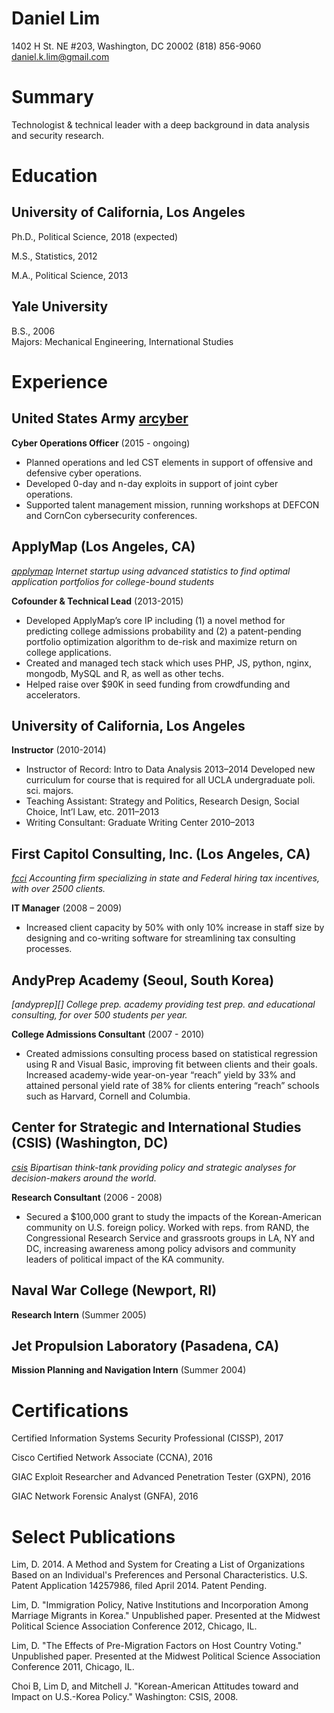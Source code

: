 # Daniel Lim
1402 H St. NE #203, Washington, DC 20002
(818) 856-9060
daniel.k.lim@gmail.com
<!-- http://www.example.com
http://www.linkedin.com/in/yourname
 -->
# Summary

Technologist & technical leader with a deep background in data analysis and security research.

# Education

## University of California, Los Angeles
<!-- **Washington University in St. Louis** -->

Ph.D., Political Science, 2018 (expected)

M.S., Statistics, 2012

M.A., Political Science, 2013

## Yale University

B.S., 2006  
Majors: Mechanical Engineering, International Studies

# Experience

## United States Army [arcyber][]
**Cyber Operations Officer** (2015 - ongoing)

<!-- Summary of your role -->

- Planned operations and led CST elements in support of offensive and defensive cyber operations.
- Developed 0-day and n-day exploits in support of joint cyber operations.
- Supported talent management mission, running workshops at DEFCON and CornCon cybersecurity conferences.

## ApplyMap (Los Angeles, CA)
*[applymap][] Internet startup using advanced statistics to find optimal application portfolios for college-bound students*

**Cofounder & Technical Lead** (2013-2015)

- Developed ApplyMap’s core IP including (1) a novel method for predicting college admissions probability and (2) a patent-pending portfolio optimization algorithm to de-risk and maximize return on college applications.
- Created and managed tech stack which uses PHP, JS, python, nginx, mongodb, MySQL and R, as well as other techs.
- Helped raise over $90K in seed funding from crowdfunding and accelerators.

## University of California, Los Angeles

**Instructor** (2010-2014)

- Instructor of Record: Intro to Data Analysis	2013–2014
Developed new curriculum for course that is required for all UCLA undergraduate poli. sci. majors.
- Teaching Assistant: Strategy and Politics, Research Design, Social Choice, Int’l Law, etc.	2011–2013
- Writing Consultant: Graduate Writing Center	2010–2013

## First Capitol Consulting, Inc. (Los Angeles, CA)
*[fcci][] Accounting firm specializing in state and Federal hiring tax incentives, with over 2500 clients.*

**IT Manager** (2008 – 2009)

- Increased client capacity by 50% with only 10% increase in staff size by designing and co-writing software for streamlining tax consulting processes.

## AndyPrep Academy (Seoul, South Korea)
*[andyprep][] College prep. academy providing test prep. and educational consulting, for over 500 students per year.*

**College Admissions Consultant** (2007 - 2010)

- Created admissions consulting process based on statistical regression using R and Visual Basic, improving fit between clients and their goals. Increased academy-wide year-on-year “reach” yield by 33% and attained personal yield rate of 38% for clients entering “reach” schools such as Harvard, Cornell and Columbia.

## Center for Strategic and International Studies (CSIS) (Washington, DC)
*[csis][] Bipartisan think-tank providing policy and strategic analyses for decision-makers around the world.*

**Research Consultant** (2006 - 2008)

- Secured a $100,000 grant to study the impacts of the Korean-American community on U.S. foreign policy. Worked with reps. from RAND, the Congressional Research Service and grassroots groups in LA, NY and DC, increasing awareness among policy advisors and community leaders of political impact of the KA community.

## Naval War College (Newport, RI)
**Research Intern** (Summer 2005)

## Jet Propulsion Laboratory (Pasadena, CA)
**Mission Planning and Navigation Intern** (Summer 2004)

[applymap]: https://www.indiegogo.com/projects/applymap-expert-college-advice-for-everyone#/
[csis]: https://www.csis.org/
[fcci]: https://firstcapitolconsulting.com/
[arcyber]: http://www.arcyber.army.mil/

# Certifications

Certified Information Systems Security Professional (CISSP), 2017

Cisco Certified Network Associate (CCNA), 2016

GIAC Exploit Researcher and Advanced Penetration Tester (GXPN), 2016

GIAC Network Forensic Analyst (GNFA), 2016

# Select Publications	

Lim, D. 2014. A Method and System for Creating a List of Organizations Based on an Individual's Preferences and Personal Characteristics. U.S. Patent Application 14257986, filed April 2014. Patent Pending.

Lim, D. "Immigration Policy, Native Institutions and Incorporation Among Marriage Migrants in Korea." Unpublished paper. Presented at the Midwest Political Science Association Conference 2012, Chicago, IL.

Lim, D. "The Effects of Pre-Migration Factors on Host Country Voting." Unpublished paper. Presented at the Midwest Political Science Association Conference 2011, Chicago, IL.

Choi B, Lim D, and Mitchell J. "Korean-American Attitudes toward and Impact on U.S.-Korea Policy." Washington: CSIS, 2008.

